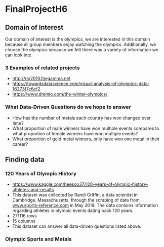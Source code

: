 # FinalProjectH6
## Domain of Interest
Our domain of interest is the olympics, we are interested in this domain because all group members enjoy watching the olympics. Additionally, we choose the olympics because we felt there was a variety of information we can look into.  

### 3 Examples of related projects

- http://rio2016.thegamma.net
- https://towardsdatascience.com/visual-analysis-of-olympics-data-16273f7c6cf2
- https://www.dremio.com/the-winter-olympics/

### What Data-Driven Questions do we hope to answer
- How has the number of metals each country has won changed over time?
- What proportion of male winners have won multiple events compares to what proportion of female winners have won multiple events?
- What proportion of gold metal winners, only have won one metal in their career?

## Finding data

### 120 Years of Olympic History
- https://www.kaggle.com/heesoo37/120-years-of-olympic-history-athletes-and-results
- This dataset was collected by Randi Griffin, a data scientist in Cambridge, Massachusetts, through the scraping of data from www.sports-reference.com in May 2018. The data contains information regarding athletes in olympic events dating back 120 years.
- 271116 rows
- 15 columns
- This dataset can answer all data-driven questions listed above.
### Olympic Sports and Metals
